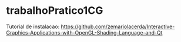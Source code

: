 # trabalhoPratico1CG

Tutorial de instalacao: https://github.com/zemariolacerda/Interactive-Graphics-Applications-with-OpenGL-Shading-Language-and-Qt
